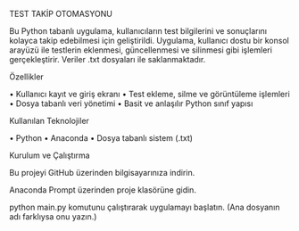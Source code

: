 TEST TAKİP OTOMASYONU 

Bu Python tabanlı uygulama, kullanıcıların test bilgilerini ve sonuçlarını kolayca takip edebilmesi için geliştirildi. Uygulama, kullanıcı dostu bir konsol arayüzü ile testlerin eklenmesi, güncellenmesi ve silinmesi gibi işlemleri gerçekleştirir. Veriler .txt dosyaları ile saklanmaktadır.

Özellikler

• Kullanıcı kayıt ve giriş ekranı
• Test ekleme, silme ve görüntüleme işlemleri
• Dosya tabanlı veri yönetimi
• Basit ve anlaşılır Python sınıf yapısı

Kullanılan Teknolojiler

• Python
• Anaconda
• Dosya tabanlı sistem (.txt)

Kurulum ve Çalıştırma

Bu projeyi GitHub üzerinden bilgisayarınıza indirin.

Anaconda Prompt üzerinden proje klasörüne gidin.

python main.py komutunu çalıştırarak uygulamayı başlatın.
(Ana dosyanın adı farklıysa onu yazın.)
